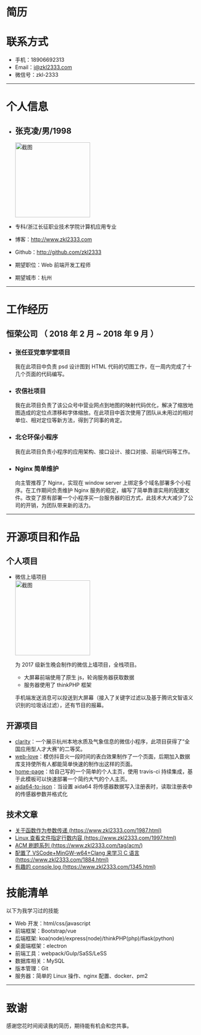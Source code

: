 # 简历

# 联系方式

-   手机：18906692313
-   Email：i@zkl2333.com
-   微信号：zkl-2333

---

# 个人信息

-   ## 张克凌/男/1998
    <img src="https://raw.githubusercontent.com/zkl2333/resume/master/photo.jpeg" height="200" alt="截图" style="display: block"/>
-   专科/浙江长征职业技术学院计算机应用专业
-   博客：http://www.zkl2333.com
-   Github：http://github.com/zkl2333

-   期望职位：Web 前端开发工程师
-   期望城市：杭州

---

# 工作经历

## 恒荣公司 （ 2018 年 2 月 ~ 2018 年 9 月 ）

-   ### 张任亚党章学堂项目

    我在此项目中负责 psd 设计图到 HTML 代码的切图工作，在一周内完成了十几个页面的代码编写。

-   ### 农信社项目

    我在此项目负责了该公众号中营业网点到地图的映射代码优化，解决了缩放地图造成的定位点漂移和字体缩放。在此项目中首次使用了团队从未用过的相对单位、相对定位等新方法，得到了同事的肯定。

-   ### 北仑环保小程序

    我在此项目负责小程序的应用架构、接口设计、接口对接、前端代码等工作。

-   ### Nginx 简单维护

    向主管推荐了 Nginx，实现在 window server 上绑定多个域名部署多个小程序。在工作期间负责维护 Nginx 服务的稳定，编写了简单靠谱实用的配置文件。改变了原有部署一个小程序买一台服务器的旧方式，此技术大大减少了公司的开销，为团队带来新的活力。

---

# 开源项目和作品

## 个人项目

-   微信上墙项目
    <img src="https://s2.ax1x.com/2019/10/18/Ke8ilR.md.jpg" height="200" alt="截图" style="display: block"/>

    为 2017 级新生晚会制作的微信上墙项目，全栈项目。

    -   大屏幕前端使用了原生 js，轮询服务器获取数据
    -   服务器使用了 thinkPHP 框架

    手机端发送消息可以投送到大屏幕（接入了关键字过滤以及基于腾讯文智语义识别的垃圾话过滤），还有节目的报幕。

## 开源项目

-   [clarity](https://github.com/zkl2333/wxapp-clarity)：一个展示杭州本地水质及气象信息的微信小程序，此项目获得了“全国应用型人才大赛”的二等奖。
-   [web-love](https://github.com/zkl2333/web-love)：模仿抖音火一段时间的表白效果制作了一个页面，后期加入数据库支持使所有人都能简单快速的制作出这样的页面。
-   [home-page](https://github.com/zkl2333/home-page)：给自己写的一个简单的个人主页，使用 travis-ci 持续集成，基于此模板可以快速部署一个简约大气的个人主页。
-   [aida64-to-json](https://github.com/zkl2333/aida64-to-json)：当设置 aida64 将传感器数据写入注册表时，读取注册表中的传感器参数并格式化

## 技术文章

-   [关于函数作为参数传递 (https://www.zkl2333.com/1987.html)](https://www.zkl2333.com/1987.html)
-   [Linux 查看文件指定行数内容 (https://www.zkl2333.com/1997.html)](https://www.zkl2333.com/1997.html)
-   [ACM 刷题系列 (https://www.zkl2333.com/tag/acm/)](https://www.zkl2333.com/tag/acm/)
-   [配置了 VSCode+MinGW-w64+Clang 来学习 C 语言 (https://www.zkl2333.com/1884.html)](https://www.zkl2333.com/1884.html)
-   [有趣的 console.log (https://www.zkl2333.com/1345.html)](https://www.zkl2333.com/1345.html)

# 技能清单

以下为我学习过的技能

-   Web 开发：html/css/javascript
-   前端框架：Bootstrap/vue
-   后端框架: koa(node)/express(node)/thinkPHP(php)/flask(python)
-   桌面端框架：electron
-   前端工具：webpack/Gulp/SaSS/LeSS
-   数据库相关：MySQL
-   版本管理：Git
-   服务器：简单的 Linux 操作、nginx 配置、docker、pm2

---

# 致谢

感谢您花时间阅读我的简历，期待能有机会和您共事。
